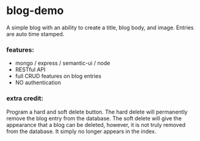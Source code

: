# blog-demo

A simple blog with an ability to create a title, blog body, and image.  Entries
are auto time stamped.

### features:

* mongo / express / semantic-ui / node
* RESTful API
* full CRUD features on blog entries
* NO authentication

### extra credit:

Program a hard and soft delete button.  The hard delete will permanently remove
the blog entry from the database.  The soft delete will give the appearance that
a blog can be deleted, however, it is not truly removed from the database. It 
simply no longer appears in the index.
